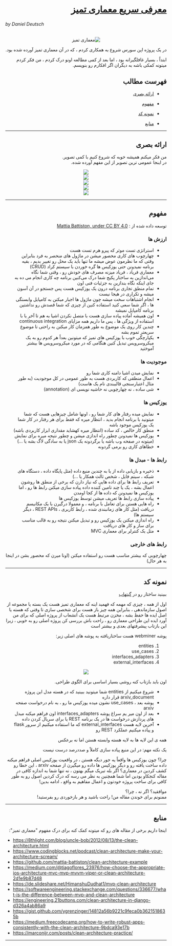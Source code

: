 <div dir="rtl">

# [معرفی سریع معماری تمیز](https://github.com/Createdd/Writing/blob/master/2018/articles/CleanA.md)

<div dir="ltr">

###### by Daniel Deutsch

</div>

<div align="center">

![معماری تمیز](./0_vIfjwJFIvgfyghgD.jpg)

</div>

در یک پروژه اپن سورس شروع به همکاری کردم ، که در آن معماری تمیز آورده شده بود.

ابتداً ، بسیار غافلگیرانه بود ، اما بعد از کمی مطالعه اونو درک کردم ، من فکر کردم میتونه کمکی باشه به دیگران اگر افکارم رو بنویسم.

## فهرست مطالب

- [ارائه بصری](#%d8%a7%d8%b1%d8%a7%d8%a6%d9%87-%d8%a8%d8%b5%d8%b1%db%8c)

- [مفهوم](#%d9%85%d9%81%d9%87%d9%88%d9%85)

- [نمونه کد](#%d9%86%d9%85%d9%88%d9%86%d9%87-%da%a9%d8%af)

- [منابع](#%d9%85%d9%86%d8%a7%d8%a8%d8%b9)

---

## ارائه بصری

من فکر میکنم همیشه خوبه که شروع کنیم با کمی تصویر.  
در اینجا عمومی ترین تصویر از این مفهم آورده شده.  

<div align="center">

![](./oVVbTLR5gXHgP8Ehlz1qzRm5LLjX9kv2Zri6.jpg)  
![](./YsN6twE3-4Q4OYpgxoModmx29I8zthQ3f0OR.jpg)  
![](./lbexLhWvRfpexSV0lSIWczkHd5KdszeDy9a3.png)  
![](./YIABVRTHRz58ZiT6W-emBkfNIQUHBelp8t6U.png)  
![](./TmSQbZOg5bxn0cRXxIrRUd2zhqeDAXTe8ni5.jpg)

</div>

---

## مفهوم

توسعه داده شده از : [Mattia Battiston, under CC BY 4.0](https://github.com/mattia-battiston/clean-architecture-example)

### ارزش ها

- استراتژی تست موثر که پیرو هرم تست هست
- چهارچوب های کاری محصور میشن در ماژول های منحصر به فرد بنابراین وقتی که ما نظرمون عوض میشه ما تنها باید یک محل رو تغییر بدیم ، بقیه برنامه نمیدونن حتی یوزکیس ها گره خوردن با سیستم کراد (CRUD)
- معماری فریاد ، فریاد میزنه مصرف های خودش رو ، وقتی شما نگاه می‌اندازین به ساختار پکیج شما درک می‌کنین برنامه چه کاری انجام می ده به جای اینکه نگاه بندازین به جزئیات فنی اون
- تمام منطق تجاری برنامه درون یک یوزکیس هست پس جستجو در آن آسون میشه و تکراری در هیجا نیست
- انجام اشتباهات سخت میشه چون ماژول ها اجبار میکنن به کامپایل وابستگی ها ، اگر شما سعی کنید استفاده کنین از چیزی که شما قصدش رو نداشتین برنامه کامپایل نمیشه
- اون همیشه آماده پیاده سازی هست با متصل نکردن اشیا به هم تا آخر یا با استفاده از ویژگی ها ، پس ما داریم همه مزایای continuous integration
- چندین کار روی یک موضوع به طور همزمان کار میکنن به راحتی تا موضوع سریعتر تموم بشه
- یکپارچگی خوب با یوزکیس های تمیز که میتونین بعداً هر کدوم رو به یک میکروسرویس تبدیل کنین هنگامی که در مورد میکروسرویس ها بیشتر آموختید

### موجودیت ها

- نمایش میدن اشیا دامنه کاری شما رو
- اعمال منطقی که کاربردی هست به طور عمومی در کل موجودیت (به طور مثال اعتبارسنجی قالببندی نام یک هاست)
- شی ساده ، نه چهارچوبی نه حاشیه نویسی ای (annotation)

### یوزکیس ها

- نمایش میده رفتار های کار شما رو ، اونها شامل چیزهایی هست که شما میتونید با برنامه انجام بدید ، انتظار میره که فقط برای هر رفتار در کار شما یک یوزکیس موجود باشه
- منطق کار خالص ، کد ساده (انتظار میره کهشاید مقداری ابزار کاربردی باشه)
- یوزکیس ها نمیدونن چطور راه اندازی میشن و چطور نتیجه میره برای نمایش (میتونه در صفحه وب باشه یا برگردونه یک json یا به سادگی لاگ بشه یا ...)
- خطاهای کاری رو برمی گردونه

### رابط ها - مبدل ها

- ذخیره و بازیابی داده از یا به چندین منبع داده (مثل پایگاه داده ، دستگاه های شبکه ، سیتم فایل ، شخص ثالث همکار یا ...)
- تعریف رابط ها برای داده هایی که نیاز دارن که برخی از منطق ها روشون اعمال بشه ، یک یا چند تامین کننده داده پیاده سازی میکنن رابط ها رو ، اما یوزکیس ها نمیدونن که داده ها از کجا اومدن
- پیاده سازی رابط ها تعریف میشن توسط یوزکیس ها
- راه هایی هستن برای تعامل با برنامه ، و معمولا درگیرن با یک مکانیسم دریافت (مثل کار های زمانبندی شده ، رابط کاربری ، REST APIs ، دیگر سیستم ها)
- راه اندازی میکنن یک یوزکیس رو و تبدیل میکنن نتیجه رو به قالب مناسب برای ساز و کار های دریافت
- مثل یک کنترلر برای معماری MVC

### رابط های خارجی

چهارچوبی که بیشتر مناسب هست رو استفاده میکنن (اونا میرن که محصور بشن در اینجا به هر حال)

---

## نمونه کد

ببینید ساختار رو در [گیتهاب](https://github.com/Createdd/web-miner/tree/master/webminer)

اول از همه ، چیزی که مهمه که فهمید اینه که معماری تمیز هست یک بسته یا مجموعه از اصول سازماندهی ، بنابراین همه چیز باز هست برای شخصی سازی تا وقتی که هسته یا اصل ایده ها حفظ بشه ، مخزن مرتبط هست یک انشعاب از پروژه اصلی که برای من آورد ایده این طراحی معماری رو ، راحت باش
بررسی کن پروژه اصلی رو به خوبی ، زیرا این بازتاب پیشرفتهای بعدی و بیشتر است

پوشه webminer هست ساختاریافته به پوشه های اصلی زیر:  
   1. entities
   2. use_cases
   3. interfaces_adapters
   4. external_interfaces

<div align="center">

![](./folderStructure.png)

</div>

اون باید بازتاب کنه روشی بسیار اساسی برای الگوی طراحی.
* شروع میکنیم از entities شما میتونید ببینید که در هسته مدل این پروژه arxiv_document قرار داره
* پوشه بعد ، use_cases نشون میده یوزکیس ما رو ، به نام درخواست صفحه arxiv 
* بعد از اون میر یم سراغ پوشه interfaces_adapters اون فراهم میکنه مبدل های  پردازش درخواست ها در یک برنامه REST یا برای سریال کردن داده
* آخرین لایه هست external_interfaces که ما استفاده میکنیم از سرور flask و پیاده میکنیم عملکرد REST رو

همه ی این لایه ها به لایه هسته وابسته هستن اما نه برعکس  

یک نکته مهم: در این منبع پیاده سازی کاملاً و صددرصد درست نیست

چرا؟ چون یوزکیس ها واقعاً یه جور دیگه هستن ، در واقعیت یوزکیس اصلی فراهم میکنه داده ساخت یافته رو و دیگر یوزکیس ها داده رو میگیرن از صفحه arxiv ، این خطا رو کشف کردین در معماری؟ اگر بله تبریک میگم بهتون ، نه تنها شما به اندازه کافی در مقاله کنجکاو بودین اما شما همچنین به نظر می رسه که درک کردین اصول رو به طور کافی برای ساخت پروژه خودتون و اعمال مفاهیم به واقع ، ادامه بدین!

موافقید؟ اگر نه ، چرا؟  
ممنونم برای خوندن مقاله من! راحت باشید و هر بازخوردی رو بفرستید!

---

## منابع
اینجا داریم برخی از مقاله های رو که میتونه کمک کنه برای درک مفهوم "معماری تمیز":  

<div dir="ltr">

- https://8thlight.com/blog/uncle-bob/2012/08/13/the-clean-architecture.html
- https://www.codingblocks.net/podcast/clean-architecture-make-your-architecture-scream/
- https://github.com/mattia-battiston/clean-architecture-example
- https://medium.com/@tiagoflores_23976/how-choose-the-appropriate-ios-architecture-mvc-mvp-mvvm-viper-or-clean-architecture-2d1e9b87d48
- https://de.slideshare.net/HimanshuDudhat1/mvp-clean-architecture
- https://softwareengineering.stackexchange.com/questions/336677/what-is-the-difference-between-mvp-and-clean-architecture
- https://engineering.21buttons.com/clean-architecture-in-django-d326a4ab86a9
- https://gist.github.com/ygrenzinger/14812a56b9221c9feca0b3621518635b
- https://medium.freecodecamp.org/how-to-write-robust-apps-consistently-with-the-clean-architecture-9bdca93e17b
- https://marconijr.com/posts/clean-architecture-practice/

</div>

---

</div>